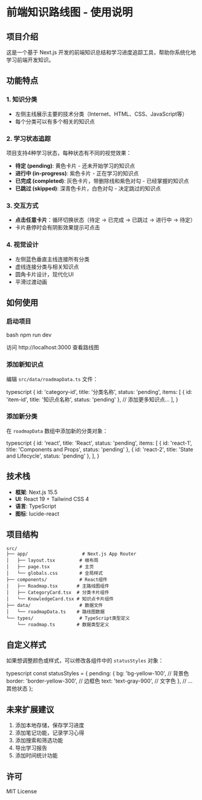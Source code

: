 # 前端知识路线图 - 使用说明

## 项目介绍

这是一个基于 Next.js 开发的前端知识总结和学习进度追踪工具，帮助你系统化地学习前端开发知识。

## 功能特点

### 1. 知识分类
- 左侧主线展示主要的技术分类（Internet、HTML、CSS、JavaScript等）
- 每个分类可以有多个相关的知识点

### 2. 学习状态追踪
项目支持4种学习状态，每种状态有不同的视觉效果：

- **待定 (pending)**: 黄色卡片 - 还未开始学习的知识点
- **进行中 (in-progress)**: 紫色卡片 - 正在学习的知识点
- **已完成 (completed)**: 灰色卡片，带删除线和紫色对勾 - 已经掌握的知识点
- **已跳过 (skipped)**: 深青色卡片，白色对勾 - 决定跳过的知识点

### 3. 交互方式
- **点击任意卡片**：循环切换状态（待定 → 已完成 → 已跳过 → 进行中 → 待定）
- 卡片悬停时会有阴影效果提示可点击

### 4. 视觉设计
- 左侧蓝色垂直主线连接所有分类
- 虚线连接分类与相关知识点
- 圆角卡片设计，现代化UI
- 平滑过渡动画

## 如何使用

### 启动项目

bash
npm run dev


访问 http://localhost:3000 查看路线图

### 添加新知识点

编辑 `src/data/roadmapData.ts` 文件：

typescript
{
  id: 'category-id',
  title: '分类名称',
  status: 'pending',
  items: [
    { 
      id: 'item-id', 
      title: '知识点名称', 
      status: 'pending' 
    },
    // 添加更多知识点...
  ],
}


### 添加新分类

在 `roadmapData` 数组中添加新的分类对象：

typescript
{
  id: 'react',
  title: 'React',
  status: 'pending',
  items: [
    { id: 'react-1', title: 'Components and Props', status: 'pending' },
    { id: 'react-2', title: 'State and Lifecycle', status: 'pending' },
  ],
}


## 技术栈

- **框架**: Next.js 15.5
- **UI**: React 19 + Tailwind CSS 4
- **语言**: TypeScript
- **图标**: lucide-react

## 项目结构

```
src/
├── app/                    # Next.js App Router
│   ├── layout.tsx         # 根布局
│   ├── page.tsx           # 主页
│   └── globals.css        # 全局样式
├── components/            # React组件
│   ├── Roadmap.tsx       # 主路线图组件
│   ├── CategoryCard.tsx  # 分类卡片组件
│   └── KnowledgeCard.tsx # 知识点卡片组件
├── data/                  # 数据文件
│   └── roadmapData.ts    # 路线图数据
└── types/                 # TypeScript类型定义
    └── roadmap.ts        # 数据类型定义
```

## 自定义样式

如果想调整颜色或样式，可以修改各组件中的 `statusStyles` 对象：

typescript
const statusStyles = {
  pending: {
    bg: 'bg-yellow-100',      // 背景色
    border: 'border-yellow-300', // 边框色
    text: 'text-gray-900',    // 文字色
  },
  // ...其他状态
};


## 未来扩展建议

1. 添加本地存储，保存学习进度
2. 添加笔记功能，记录学习心得
3. 添加搜索和筛选功能
4. 导出学习报告
5. 添加时间统计功能

## 许可

MIT License

